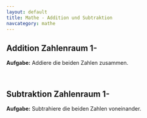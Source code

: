 ```yaml
---
layout: default
title: Mathe - Addition und Subtraktion
navcategory: mathe
---
```

## Addition Zahlenraum 1-<span id="max"></span>

**Aufgabe:** Addiere die beiden Zahlen zusammen.

<div id="content" class="group">
</div>

<br/>

## Subtraktion Zahlenraum 1-<span id="max2"></span>

**Aufgabe:** Subtrahiere die beiden Zahlen voneinander.

<div id="content2" class="group">
</div>
<div id="content3" class="group" style="margin-top:40px">
</div>

<script type="text/javascript">
function init() {
    var maxStr = getParameterByName("max");
    var max = 1000;
    var iFormat = new Intl.NumberFormat('de-DE');
    if (maxStr !== null) {
        max = parseInt(maxStr, 10);
    }
    $("#max").html(iFormat.format(max));

    add(max, "#content");

    $("#max2").html(iFormat.format(max));
    sub(max, "#content2");

    if (max <= 20) {
        subWithIcons(Math.min(max, 18), "#content3", 2);
    }
}
</script>
